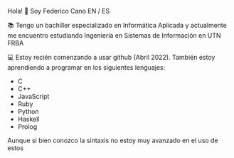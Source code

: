 Hola! 👋 Soy Federico Cano EN / ES

📚 Tengo un bachiller especializado en Informática Aplicada y actualmente me encuentro estudiando Ingeniería en Sistemas de Información en UTN FRBA

💻 Estoy recién comenzando a usar github (Abril 2022). También estoy aprendiendo a programar en los siguientes lenguajes:
  - C
  - C++
  - JavaScript
  - Ruby
  - Python
  - Haskell
  - Prolog
  
  Aunque si bien conozco la sintaxis no estoy muy avanzado en el uso de estos

<!---
FV-Cano/FV-Cano is a ✨ special ✨ repository because its `README.md` (this file) appears on your GitHub profile.
You can click the Preview link to take a look at your changes.
--->
